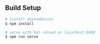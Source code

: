 ## Build Setup

```bash
# install dependencies
$ npm install

# serve with hot reload at localhost:8080
$ npm run serve
```